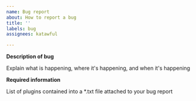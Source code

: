 ```yaml
---
name: Bug report
about: How to report a bug
title: ''
labels: bug
assignees: katawful

---
```


**Description of bug**

Explain what is happening, where it's happening, and when it's happening

**Required information**

List of plugins contained into a *.txt file attached to your bug report

